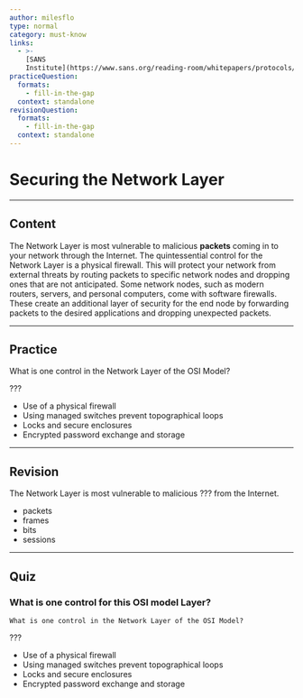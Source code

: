 ```yaml
---
author: milesflo
type: normal
category: must-know
links:
  - >-
    [SANS
    Institute](https://www.sans.org/reading-room/whitepapers/protocols/applying-osi-layer-network-model-information-security-1309){website}
practiceQuestion:
  formats:
    - fill-in-the-gap
  context: standalone
revisionQuestion:
  formats:
    - fill-in-the-gap
  context: standalone
---
```


# Securing the Network Layer


---

## Content

The Network Layer is most vulnerable to malicious **packets** coming in to your network through the Internet. The quintessential control for the Network Layer is a physical firewall. This will protect your network from external threats by routing packets to specific network nodes and dropping ones that are not anticipated. Some network nodes, such as modern routers, servers, and personal computers, come with software firewalls. These create an additional layer of security for the end node by forwarding packets to the desired applications and dropping unexpected packets.


---

## Practice

What is one control in the Network Layer of the OSI Model?

???

- Use of a physical firewall
- Using managed switches prevent topographical loops
- Locks and secure enclosures
- Encrypted password exchange and storage


---

## Revision

The Network Layer is most vulnerable to malicious ??? from the Internet.

- packets
- frames
- bits
- sessions


---

## Quiz

### What is one control for this OSI model Layer?


```plain-text
What is one control in the Network Layer of the OSI Model?
```

 ???

- Use of a physical firewall
- Using managed switches prevent topographical loops
- Locks and secure enclosures
- Encrypted password exchange and storage
